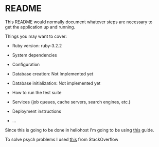 # README

This README would normally document whatever steps are necessary to get the
application up and running.

Things you may want to cover:

* Ruby version:
ruby-3.2.2

* System dependencies

* Configuration

* Database creation:
Not Implemented yet

* Database initialization:
Not implemented yet

* How to run the test suite

* Services (job queues, cache servers, search engines, etc.)

* Deployment instructions

* ...

Since this is going to be done in heliohost I'm going to be using [this](https://wiki.helionet.org/tutorials/ror) guide. 

To solve psych problems I used [this](https://stackoverflow.com/questions/72346369/ruby-3-overcommit-psych-issue) from StackOverflow 
